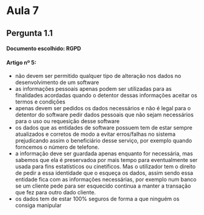 # Aula 7 

## Pergunta 1.1

#### Documento escolhido: RGPD

#### Artigo nº 5:

* não devem ser permitido qualquer tipo de alteração nos dados no desenvolvimento de um software
* as informações pessoais apenas podem ser utilizadas para as finalidades acordadas quando o detentor dessas informações aceitar os termos e condições 
* apenas devem ser pedidos os dados necessários e não é legal para o detentor do software 
pedir dados pessoais que não sejam necessários para o uso ou requesição desse software
* os dados que as entidades de software possuem tem de estar sempre atualizados e corretos de modo a evitar erros/falhas no sistema prejudicando assim o beneficiário desse serviço, por exemplo quando forncemos o número de telefone.
* a informação deve ser guardada apenas enquanto for necessária, mas sabemos que ela é preservadoa por mais tempo para eventualmente ser usada para fins estatísticos ou cinetíficos. Mas o utilizador tem o direito de pedir a essa identidade que o esqueça os dados, assim sendo essa entidade fica com as informações necessárias, por exemplo num banco se um cliente pede para ser esquecido continua a manter a transação que fez para outro dado cliente.
* os dados tem de estar 100% seguros de forma a que ninguém os consiga manipular


